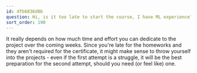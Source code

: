 ```yaml
---
id: dfb6836d0b
question: Hi, is it too late to start the course, I have ML experience?
sort_order: 190
---
```


It really depends on how much time and effort you can dedicate to the project over the coming weeks. Since you're late for the homeworks and they aren't required for the certificate, it might make sense to throw yourself into the projects - even if the first attempt is a struggle, it will be the best preparation for the second attempt, should you need (or feel like) one.

